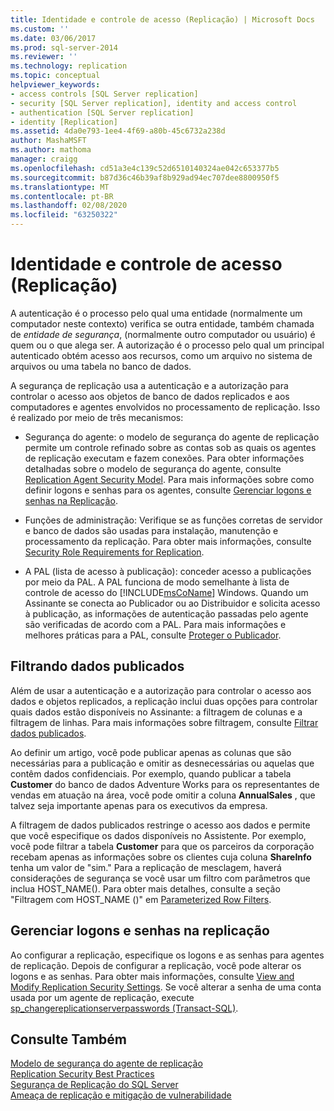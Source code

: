 ```yaml
---
title: Identidade e controle de acesso (Replicação) | Microsoft Docs
ms.custom: ''
ms.date: 03/06/2017
ms.prod: sql-server-2014
ms.reviewer: ''
ms.technology: replication
ms.topic: conceptual
helpviewer_keywords:
- access controls [SQL Server replication]
- security [SQL Server replication], identity and access control
- authentication [SQL Server replication]
- identity [Replication]
ms.assetid: 4da0e793-1ee4-4f69-a80b-45c6732a238d
author: MashaMSFT
ms.author: mathoma
manager: craigg
ms.openlocfilehash: cd51a3e4c139c52d6510140324ae042c653377b5
ms.sourcegitcommit: b87d36c46b39af8b929ad94ec707dee8800950f5
ms.translationtype: MT
ms.contentlocale: pt-BR
ms.lasthandoff: 02/08/2020
ms.locfileid: "63250322"
---
```

# <a name="identity-and-access-control-replication"></a>Identidade e controle de acesso (Replicação)
  A autenticação é o processo pelo qual uma entidade (normalmente um computador neste contexto) verifica se outra entidade, também chamada de *entidade de segurança*, (normalmente outro computador ou usuário) é quem ou o que alega ser. A autorização é o processo pelo qual um principal autenticado obtém acesso aos recursos, como um arquivo no sistema de arquivos ou  uma tabela no banco de dados.  
  
 A segurança de replicação usa a autenticação e a autorização para controlar o acesso aos objetos de banco de dados replicados e aos computadores e agentes envolvidos no processamento de replicação. Isso é realizado por meio de três mecanismos:  
  
-   Segurança do agente: o modelo de segurança do agente de replicação permite um controle refinado sobre as contas sob as quais os agentes de replicação executam e fazem conexões. Para obter informações detalhadas sobre o modelo de segurança do agente, consulte [Replication Agent Security Model](replication-agent-security-model.md). Para mais informações sobre como definir logons e senhas para os agentes, consulte [Gerenciar logons e senhas na Replicação](identity-and-access-control-replication.md#manage-logins-and-passwords-in-replication).  
  
-   Funções de administração: Verifique se as funções corretas de servidor e banco de dados são usadas para instalação, manutenção e processamento da replicação. Para obter mais informações, consulte [Security Role Requirements for Replication](security-role-requirements-for-replication.md).  
  
-   A PAL (lista de acesso à publicação): conceder acesso a publicações por meio da PAL. A PAL funciona de modo semelhante à lista de controle de acesso do [!INCLUDE[msCoName](../../../includes/msconame-md.md)] Windows. Quando um Assinante se conecta ao Publicador ou ao Distribuidor e solicita acesso à publicação, as informações de autenticação passadas pelo agente são verificadas de acordo com a PAL. Para mais informações e melhores práticas para a PAL, consulte [Proteger o Publicador](secure-the-publisher.md).  
  
## <a name="filtering-published-data"></a>Filtrando dados publicados  
 Além de usar a autenticação e a autorização para controlar o acesso aos dados e objetos replicados, a replicação inclui duas opções para controlar quais dados estão disponíveis no Assinante: a filtragem de colunas e a filtragem de linhas. Para mais informações sobre filtragem, consulte [Filtrar dados publicados](../publish/filter-published-data.md).  
  
 Ao definir um artigo, você pode publicar apenas as colunas que são necessárias para a publicação e omitir as desnecessárias ou aquelas que contêm dados confidenciais. Por exemplo, quando publicar a tabela **Customer** do banco de dados Adventure Works para os representantes de vendas em atuação na área, você pode omitir a coluna **AnnualSales** , que talvez seja importante apenas para os executivos da empresa.  
  
 A filtragem de dados publicados restringe o acesso aos dados e permite que você especifique os dados disponíveis no Assistente. Por exemplo, você pode filtrar a tabela **Customer** para que os parceiros da corporação recebam apenas as informações sobre os clientes cuja coluna **ShareInfo** tenha um valor de "sim." Para a replicação de mesclagem, haverá considerações de segurança se você usar um filtro com parâmetros que inclua HOST_NAME(). Para obter mais detalhes, consulte a seção "Filtragem com HOST_NAME ()" em [Parameterized Row Filters](../merge/parameterized-filters-parameterized-row-filters.md).  

## <a name="manage-logins-and-passwords-in-replication"></a>Gerenciar logons e senhas na replicação
  Ao configurar a replicação, especifique os logons e as senhas para agentes de replicação. Depois de configurar a replicação, você pode alterar os logons e as senhas. Para obter mais informações, consulte [View and Modify Replication Security Settings](view-and-modify-replication-security-settings.md). Se você alterar a senha de uma conta usada por um agente de replicação, execute [sp_changereplicationserverpasswords &#40;Transact-SQL&#41;](/sql/relational-databases/system-stored-procedures/sp-changereplicationserverpasswords-transact-sql).  
  
## <a name="see-also"></a>Consulte Também  
 [Modelo de segurança do agente de replicação](replication-agent-security-model.md)   
 [Replication Security Best Practices](replication-security-best-practices.md)   
 [Segurança de Replicação do SQL Server](view-and-modify-replication-security-settings.md)   
 [Ameaça de replicação e mitigação de vulnerabilidade](threat-and-vulnerability-mitigation-replication.md)   

  
  
